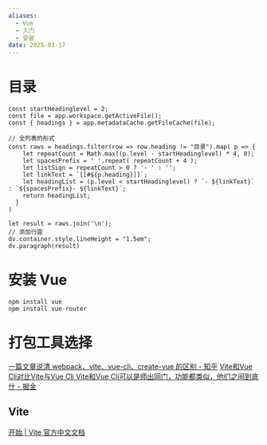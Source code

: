 ```yaml
---
aliases:
  - Vue
  - 入门
  - 安装
date: 2025-03-17
---
```


# 目录

```dataviewjs
const startHeadinglevel = 2;
const file = app.workspace.getActiveFile();
const { headings } = app.metadataCache.getFileCache(file);
 
// 全列表的形式
const raws = headings.filter(row => row.heading != "目录").map( p => {
    let repeatCount = Math.max((p.level - startHeadinglevel) * 4, 0);
    let spacesPrefix = ' '.repeat( repeatCount + 4 );
    let listSign = repeatCount > 0 ? '- ' : '';
    let linkText = `[[#${p.heading}]]`;
    let headingList = (p.level < startHeadinglevel) ? `- ${linkText}` : `${spacesPrefix}- ${linkText}`;
    return headingList;
  }
)
 
let result = raws.join('\n');
// 添加行距
dv.container.style.lineHeight = "1.5em";
dv.paragraph(result)
```

# 安装 Vue

```
npm install vue
npm install vue-router
```

# 打包工具选择

[一篇文章说清 webpack、vite、vue-cli、create-vue 的区别 - 知乎](https://zhuanlan.zhihu.com/p/511524474)
[Vite和Vue Cli对比Vite与Vue Cli Vite和Vue Cli可以是师出同门，功能都类似，他们之间到底什 - 掘金](https://juejin.cn/post/7018754950498877471)

## Vite

[开始 | Vite 官方中文文档](https://vitejs.cn/vite3-cn/guide/#trying-vite-online)
